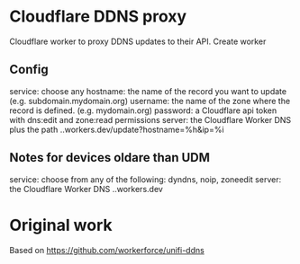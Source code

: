# Cloudflare DDNS proxy
Cloudflare worker to proxy DDNS updates to their API.
Create worker

## Config
  service: choose any
  hostname: the name of the record you want to update (e.g. subdomain.mydomain.org)
  username: the name of the zone where the record is defined. (e.g. mydomain.org)
  password: a Cloudflare api token with dns:edit and zone:read permissions
  server: the Cloudflare Worker DNS plus the path <worker-name>.<worker-subdomain>.workers.dev/update?hostname=%h&ip=%i
  
## Notes for devices oldare than UDM
  service: choose from any of the following:  dyndns, noip, zoneedit
  server: the Cloudflare Worker DNS <worker-name>.<worker-subdomain>.workers.dev

# Original work
Based on <https://github.com/workerforce/unifi-ddns>
